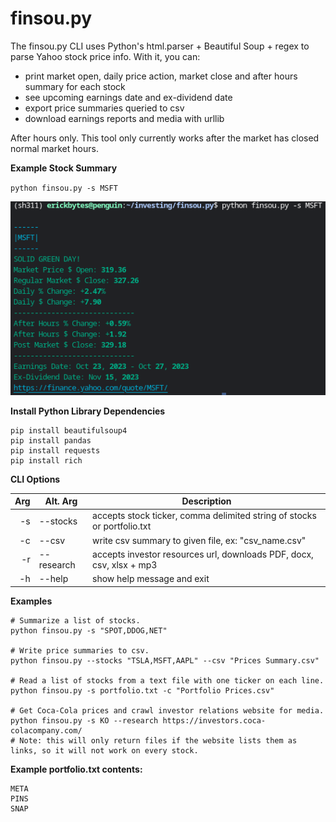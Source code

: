 # finsou.py

The finsou.py CLI uses Python's html.parser + Beautiful Soup + regex to parse Yahoo stock price info. With it, you can:

- print market open, daily price action, market close and after hours summary for each stock
- see upcoming earnings date and ex-dividend date
- export price summaries queried to csv
- download earnings reports and media with urllib

After hours only. This tool only currently works after the market has closed normal market hours.

**Example Stock Summary**

`python finsou.py -s MSFT`

![stock summary example](stock-summary-example.png "Fetch a Stock Summary")

**Install Python Library Dependencies**
```
pip install beautifulsoup4
pip install pandas
pip install requests
pip install rich
```

**CLI Options**

| Arg  | Alt. Arg  | Description										                         |
|-----:|-----------|-----------------------------------------------------------------------------|
|   -s | --stocks  | accepts stock ticker, comma delimited string of stocks or portfolio.txt     |
|   -c | --csv     | write csv summary to given file, ex: "csv_name.csv"                         |
|   -r | --research| accepts investor resources url, downloads PDF, docx, csv, xlsx + mp3        |
|   -h | --help    | show help message and exit  						                         |

**Examples**
```
# Summarize a list of stocks.
python finsou.py -s "SPOT,DDOG,NET"

# Write price summaries to csv.
python finsou.py --stocks "TSLA,MSFT,AAPL" --csv "Prices Summary.csv"

# Read a list of stocks from a text file with one ticker on each line.
python finsou.py -s portfolio.txt -c "Portfolio Prices.csv"

# Get Coca-Cola prices and crawl investor relations website for media.
python finsou.py -s KO --research https://investors.coca-colacompany.com/
# Note: this will only return files if the website lists them as links, so it will not work on every stock.
```
**Example portfolio.txt contents:**
```
META
PINS
SNAP
```
